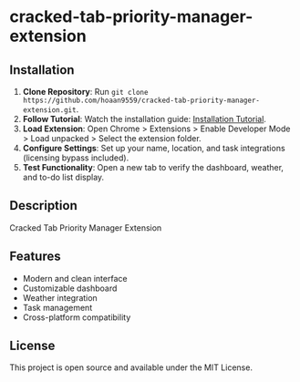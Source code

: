 # cracked-tab-priority-manager-extension

## Installation
1. **Clone Repository**: Run `git clone https://github.com/hoaan9559/cracked-tab-priority-manager-extension.git`.
2. **Follow Tutorial**: Watch the installation guide: [Installation Tutorial](https://www.youtube.com/watch?v=yVvvA8kaIuk).
3. **Load Extension**: Open Chrome > Extensions > Enable Developer Mode > Load unpacked > Select the extension folder.
4. **Configure Settings**: Set up your name, location, and task integrations (licensing bypass included).
5. **Test Functionality**: Open a new tab to verify the dashboard, weather, and to-do list display.

## Description
Cracked Tab Priority Manager Extension

## Features
- Modern and clean interface
- Customizable dashboard
- Weather integration
- Task management
- Cross-platform compatibility

## License
This project is open source and available under the MIT License.